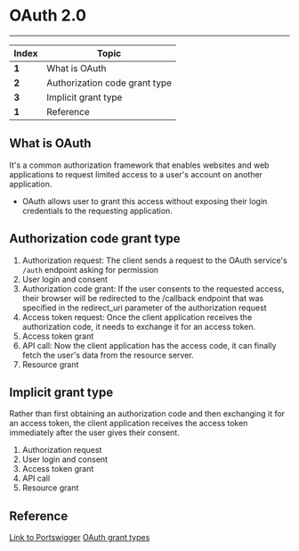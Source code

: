 # OAuth 2.0
___
Index | Topic
--- | ---
**1** | What is OAuth
**2** | Authorization code grant type
**3** | Implicit grant type
**1** | Reference

## What is OAuth

It's a common authorization framework that enables websites and web applications to request limited access to a user's account on another application.

- OAuth allows user to grant this access without exposing their login credentials to the requesting application.

## Authorization code grant type

1. Authorization request: The client sends a request to the OAuth service's `/auth` endpoint asking for permission
2. User login and consent
3. Authorization code grant: If the user consents to the requested access, their browser will be redirected to the /callback endpoint that was specified in the redirect_uri parameter of the authorization request
4. Access token request: Once the client application receives the authorization code, it needs to exchange it for an access token.
5. Access token grant
6. API call: Now the client application has the access code, it can finally fetch the user's data from the resource server. 
7. Resource grant

## Implicit grant type

Rather than first obtaining an authorization code and then exchanging it for an access token, the client application receives the access token immediately after the user gives their consent.

1. Authorization request
2. User login and consent
3. Access token grant
4. API call
5. Resource grant

## Reference

[Link to Portswigger](https://portswigger.net/web-security/oauth)
[OAuth grant types](https://portswigger.net/web-security/oauth/grant-types)